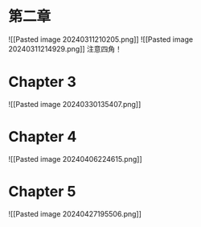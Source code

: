 # 第二章
![[Pasted image 20240311210205.png]]
![[Pasted image 20240311214929.png]] 注意四角！

# Chapter 3
![[Pasted image 20240330135407.png]]

# Chapter 4
![[Pasted image 20240406224615.png]]

# Chapter 5
![[Pasted image 20240427195506.png]]